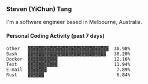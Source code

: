 ### Steven (YiChun) Tang

I'm a software engineer based in Melbourne, Australia.

#### Personal Coding Activity (past 7 days)
```
other   ▓▓▓▓▓▓▓▓▓▓▓▓▓▓▓▓▓▓▓▓▓▓▓▓▓▓▓▓▓▓  30.98%
Bash    ▓▓▓▓▓▓▓▓▓▓▓▓▓▓▓▓▓▓▓▓▓▓▓▓▓▓▓▓▓   30.20%
Docker  ▓▓▓▓▓▓▓▓▓▓▓                     12.16%
Text    ▓▓▓▓▓▓▓▓▓▓▓                     11.94%
E-mail  ▓▓▓▓▓▓▓                          7.89%
Rust    ▓▓▓▓▓▓                           6.84%
```

